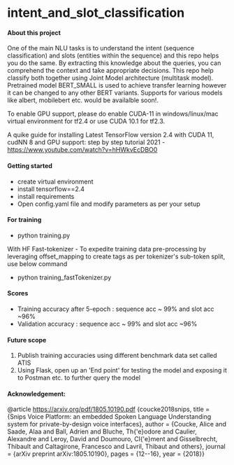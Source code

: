 # intent_and_slot_classification
#### About this project
One of the main NLU tasks is to understand the intent (sequence classification) and slots (entities within the sequence) and this repo helps you do the same. By extracting this knowledge about the queries, you can comprehend the context and take appropriate decisions. This repo help classify both together using Joint Model architecture (multitask model). Pretrained model BERT_SMALL is used to achieve transfer learning however it can be changed to any other BERT variants. Supports for various models like albert, mobilebert etc. would be availalble soon!. 

To enable GPU support, please do enable CUDA-11 in windows/linux/mac virtual environment for tf2.4 or use CUDA 10.1 for tf2.3. 

A quike guide for installing Latest TensorFlow version 2.4 with CUDA 11, cudNN 8 and GPU support: step by step tutorial 2021 - https://www.youtube.com/watch?v=hHWkvEcDBO0

#### Getting started
- create virtual environment
- install tensorflow==2.4
- install requirements 
- Open config.yaml file and modify parameters as per your setup

#### For training
- python training.py 

With HF Fast-tokenizer - To expedite training data pre-processing by leveraging offset_mapping to create tags as per tokenizer's sub-token split, use below command
- python training_fastTokenizer.py 

#### Scores
- Training accuracy after 5-epoch : sequence acc ~ 99% and slot acc ~96%
- Validation accuracy : sequence acc ~ 99% and slot acc ~96%

#### Future scope
1) Publish training accuracies using different benchmark data set called ATIS
2) Using Flask, open up an 'End point' for testing the model and exposing it to Postman etc. to further query the model 

#### Acknowledgement:
@article https://arxiv.org/pdf/1805.10190.pdf
{coucke2018snips, title = {Snips Voice Platform: an embedded Spoken Language Understanding system for private-by-design voice interfaces}, author = {Coucke, Alice and Saade, Alaa and Ball, Adrien and Bluche, Th{'e}odore and Caulier, Alexandre and Leroy, David and Doumouro, Cl{'e}ment and Gisselbrecht, Thibault and Caltagirone, Francesco and Lavril, Thibaut and others}, journal = {arXiv preprint arXiv:1805.10190}, pages = {12--16}, year = {2018}}

